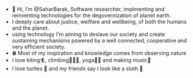 - 👋 Hi, I’m @SaharBarak, Software researcher, implmenting and reinventing technologies for the degovernization of planet earth. 
- I deeply care about justice, wellfare and wellbeing, of both the humans and the planet.
- using technology I'm aiming to deslave our society and create sustaining mechanisms powered by a well connected, cooperative and very efficient society.
- 🍀 Most of my inspiration and knowledge comes from observing nature
- I love kiting🏄, climbing🧗🏻‍♀️, yoga🧘‍♀️ and making music🎼
- I love turtles 🐢 and my friends say I look like a sloth 🦥

<!---
SaharBarak/SaharBarak is a ✨ special ✨ repository because its `README.md` (this file) appears on your GitHub profile.
You can click the Preview link to take a look at your changes.
---> 
